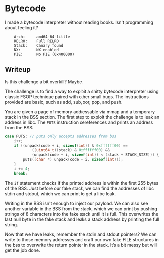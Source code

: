 # Bytecode

I made a bytecode interpreter without reading books. Isn't programming about feeling it?

```
    Arch:     amd64-64-little
    RELRO:    Full RELRO
    Stack:    Canary found
    NX:       NX enabled
    PIE:      No PIE (0x400000)
```

## Writeup
Is this challenge a bit overkill? Maybe. 

The challenge is to find a way to exploit a shitty bytecode interpreter using classic FSOP technique paired with other small bugs.
The instructions provided are basic, such as add, sub, xor, pop, and push.

You are given a page of memory addressable via mmap and a temporary stack in the BSS section. The first step to exploit the challenge is to leak an address in libc. The `PUTS` instruction dereferences and prints an address from the BSS:
```c
case PUTS: // puts only accepts addresses from bss
    i++;
    if ((unpack(code + i, sizeof(int)) & 0xffffff00) ==
            ((uint64_t)(stack) & 0xffffff00) &&
            (unpack(code + i, sizeof(int)) < (stack + STACK_SIZE))) {
        puts((char *) unpack(code + i, sizeof(int)));
    }
    i += 4;
    break;
```

The `if` statement checks if the printed address is within the first 255 bytes of the BSS. 
Just before our fake stack, we can find the addresses of libc stdin and stdout, which we can print to get a libc leak.

Writing in the BSS isn't enough to inject our payload. We can also see another variable in the BSS from the stack, which we can print by pushing strings of 8 characters into the fake stack until it is full.
This overwrites the last null byte in the fake stack and leaks a stack address by printing the full string.

Now that we have leaks, remember the stdin and stdout pointers? We can write to those memory addresses and craft our own fake FILE structures in the bss to overwrite the return pointer in the stack. It’s a bit messy but will get the job done.
